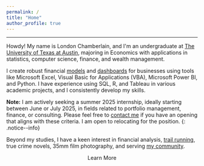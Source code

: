 ```yaml
---
permalink: /
title: "Home"
author_profile: true
---
```

------

Howdy! My name is London Chamberlain, and I'm an undergraduate at [The University of Texas at Austin](https://www.utexas.edu/), majoring in Economics with applications in statistics, computer science, finance, and wealth management. 

I create robust financial [models](https://londonchamberlain.com/portfolio/portfolio-4/) and [dashboards](https://chamberlainlondon.github.io/portfolio/portfolio-2/) for businesses using tools like Microsoft Excel, Visual Basic for Applications (VBA), Microsoft Power BI, and Python. I have experience using SQL, R, and Tableau in various academic projects, and I consistently develop my skills.

**Note:** I am actively seeking a summer 2025 internship, ideally starting between June or July 2025, in fields related to portfolio management, finance, or consulting. Please feel free to [contact me](https://chamberlainlondon.github.io/contact/) if you have an opening that aligns with these criteria. I am open to relocating for the position.
{: .notice--info}

Beyond my studies, I have a keen interest in financial analysis, [trail running](http://edsresults.com/txsb22/reports.php?search_type=race_results&event=Marathon&division=Age+Group), true crime novels, 35mm film photography, and serving [my community](https://www.texasblazers.com/).

<div style="text-align:center;">
    <a href="/about/" class="btn" style="text-decoration: none;">Learn More</a>
</div>
